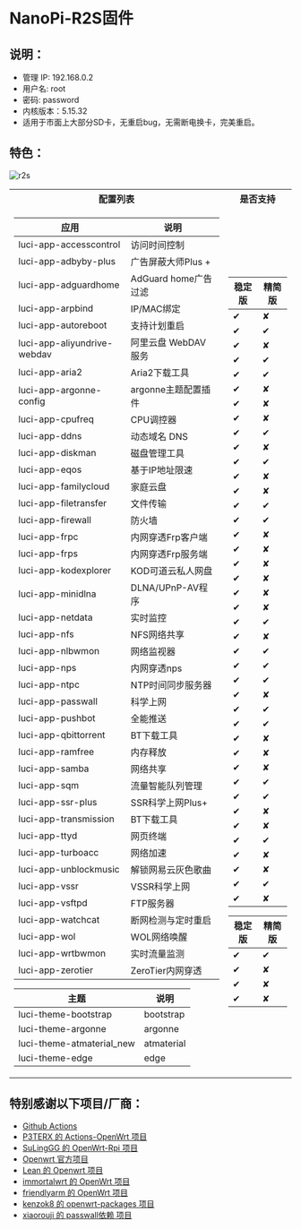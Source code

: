 # NanoPi-R2S固件


## 说明：
* 管理 IP: 192.168.0.2
* 用户名: root
* 密码: password
* 内核版本：5.15.32
* 适用于市面上大部分SD卡，无重启bug，无需断电换卡，完美重启。


## 特色：

![r2s](https://user-images.githubusercontent.com/85273405/162614369-49be5df8-a4c5-4469-8cf9-d37ca800c4b5.png)

<table> 
<tr><th>配置列表 </th><th>是否支持</th></tr> 
<tr><td>

|  应用   | 说明  |
|  ----  | ----  |
| luci-app-accesscontrol   | 访问时间控制 |
| luci-app-adbyby-plus  | 广告屏蔽大师Plus + |
| luci-app-adguardhome  | AdGuard home广告过滤 |
| luci-app-arpbind  | IP/MAC绑定 |
| luci-app-autoreboot  | 支持计划重启 |
| luci-app-aliyundrive-webdav  | 阿里云盘 WebDAV 服务 |
| luci-app-aria2  | Aria2下载工具 |
| luci-app-argonne-config  | argonne主题配置插件 |
| luci-app-cpufreq   | CPU调控器 |
| luci-app-ddns  | 动态域名 DNS |
| luci-app-diskman  | 磁盘管理工具 |
| luci-app-eqos  | 基于IP地址限速 |
| luci-app-familycloud  | 家庭云盘 |
| luci-app-filetransfer  | 文件传输 |
| luci-app-firewall  | 防火墙 |
| luci-app-frpc  | 内网穿透Frp客户端 |
| luci-app-frps  | 内网穿透Frp服务端 |  
| luci-app-kodexplorer  | KOD可道云私人网盘 |
| luci-app-minidlna  | DLNA/UPnP-AV程序|
| luci-app-netdata  | 实时监控 |
| luci-app-nfs  | NFS网络共享 |
| luci-app-nlbwmon  | 网络监视器 |
| luci-app-nps  | 内网穿透nps |
| luci-app-ntpc  | NTP时间同步服务器 |
| luci-app-passwall  | 科学上网 |
| luci-app-pushbot  | 全能推送 |
| luci-app-qbittorrent  | BT下载工具 |
| luci-app-ramfree  | 内存释放 |
| luci-app-samba  | 网络共享 |
| luci-app-sqm  | 流量智能队列管理 |
| luci-app-ssr-plus  | SSR科学上网Plus+ |
| luci-app-transmission  | BT下载工具 |
| luci-app-ttyd  | 网页终端 |
| luci-app-turboacc  | 网络加速 |
| luci-app-unblockmusic  | 解锁网易云灰色歌曲 |
| luci-app-vssr  | VSSR科学上网 |
| luci-app-vsftpd  | FTP服务器 |
| luci-app-watchcat  | 断网检测与定时重启 |
| luci-app-wol  | WOL网络唤醒 |
| luci-app-wrtbwmon  | 实时流量监测 |
| luci-app-zerotier  | ZeroTier内网穿透 |
  
  |  主题   | 说明  |
|  ----  | ----  |
| luci-theme-bootstrap | bootstrap |
| luci-theme-argonne | argonne |
| luci-theme-atmaterial_new | atmaterial |
| luci-theme-edge | edge |
</td><td> 

|  稳定版   | 精简版  |
|  ----  | ----  |
| ✔  | ✘ |
| ✔  | ✔ |
| ✔  | ✘ |
| ✔  | ✔ |
| ✔  | ✔ |
| ✔  | ✘ |
| ✔  | ✘ |
| ✔  | ✘ |
| ✔  | ✔ |
| ✔  | ✘ |
| ✔  | ✔ |
| ✔  | ✘ |
| ✔  | ✘ |
| ✔  | ✔ |
| ✔  | ✔ |
| ✔  | ✘ |
| ✔  | ✘ |
| ✔  | ✘ |
| ✔  | ✘ |
| ✔  | ✘ |
| ✔  | ✘ |
| ✔  | ✔ |
| ✔  | ✘ |
| ✔  | ✔ |
| ✔  | ✔ |
| ✔  | ✔ |
| ✔  | ✘ |
| ✔  | ✔ |
| ✔  | ✔ |
| ✔  | ✘ |
| ✔  | ✘ |
| ✔  | ✘ |
| ✔  | ✔ |
| ✔  | ✔ |
| ✔  | ✘ |
| ✔  | ✘ |
| ✔  | ✔ |
| ✔  | ✘ |
| ✔  | ✘ |
| ✔  | ✔ |
| ✔  | ✘ |


|  稳定版   | 精简版  |
|  ----  | ----  |
| ✔  | ✔ |
| ✔  | ✘ |
| ✔  | ✘ |
| ✔  | ✘ |
</td></tr> </table> 


## 特别感谢以下项目/厂商：

- [Github Actions](https://github.com/features/actions)
- [P3TERX 的 Actions-OpenWrt 项目](https://github.com/P3TERX/Actions-OpenWrt)
- [SuLingGG 的 OpenWrt-Rpi 项目](https://github.com/SuLingGG/OpenWrt-Rpi)
- [Openwrt 官方项目](https://github.com/openwrt/openwrt)
- [Lean 的 Openwrt 项目](https://github.com/coolsnowwolf/lede)
- [immortalwrt 的 OpenWrt 项目](https://github.com/immortalwrt/immortalwrt)
- [friendlyarm 的 OpenWrt 项目](https://github.com/friendlyarm/friendlywrt)
- [kenzok8 的 openwrt-packages 项目](https://github.com/kenzok8/openwrt-packages)
- [xiaorouji 的 passwall依赖 项目](https://github.com/xiaorouji/openwrt-passwall)
